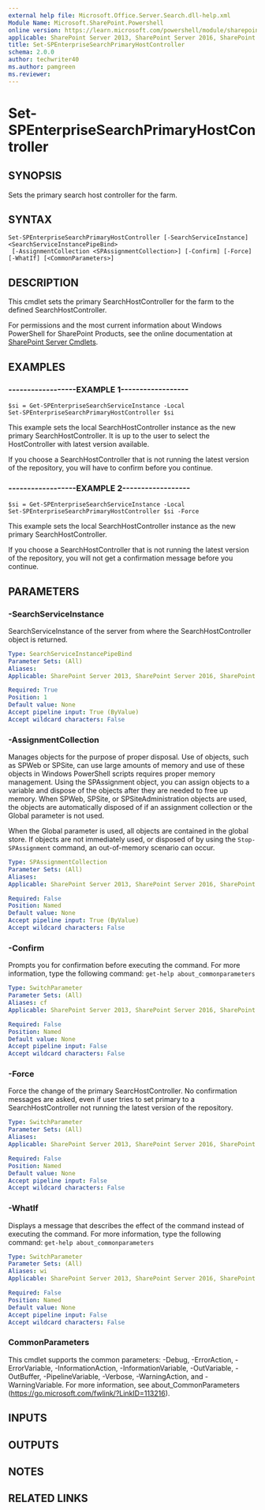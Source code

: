 ```yaml
---
external help file: Microsoft.Office.Server.Search.dll-help.xml
Module Name: Microsoft.SharePoint.Powershell
online version: https://learn.microsoft.com/powershell/module/sharepoint-server/set-spenterprisesearchprimaryhostcontroller
applicable: SharePoint Server 2013, SharePoint Server 2016, SharePoint Server 2019
title: Set-SPEnterpriseSearchPrimaryHostController
schema: 2.0.0
author: techwriter40
ms.author: pamgreen
ms.reviewer:
---
```


# Set-SPEnterpriseSearchPrimaryHostController

## SYNOPSIS
Sets the primary search host controller for the farm.

## SYNTAX

```
Set-SPEnterpriseSearchPrimaryHostController [-SearchServiceInstance] <SearchServiceInstancePipeBind>
 [-AssignmentCollection <SPAssignmentCollection>] [-Confirm] [-Force] [-WhatIf] [<CommonParameters>]
```

## DESCRIPTION
This cmdlet sets the primary SearchHostController for the farm to the defined SearchHostController.

For permissions and the most current information about Windows PowerShell for SharePoint Products, see the online documentation at [SharePoint Server Cmdlets](https://learn.microsoft.com/powershell/sharepoint/sharepoint-server/sharepoint-server-cmdlets).


## EXAMPLES

### ------------------EXAMPLE 1------------------
```
$si = Get-SPEnterpriseSearchServiceInstance -Local 
Set-SPEnterpriseSearchPrimaryHostController $si
```

This example sets the local SearchHostController instance as the new primary SearchHostController.
It is up to the user to select the HostController with latest version available.

If you choose a SearchHostController that is not running the latest version of the repository, you will have to confirm before you continue.


### ------------------EXAMPLE 2------------------
```
$si = Get-SPEnterpriseSearchServiceInstance -Local 
Set-SPEnterpriseSearchPrimaryHostController $si -Force
```

This example sets the local SearchHostController instance as the new primary SearchHostController.

If you choose a SearchHostController that is not running the latest version of the repository, you will not get a confirmation message before you continue.


## PARAMETERS

### -SearchServiceInstance
SearchServiceInstance of the server from where the SearchHostController object is returned.

```yaml
Type: SearchServiceInstancePipeBind
Parameter Sets: (All)
Aliases: 
Applicable: SharePoint Server 2013, SharePoint Server 2016, SharePoint Server 2019

Required: True
Position: 1
Default value: None
Accept pipeline input: True (ByValue)
Accept wildcard characters: False
```

### -AssignmentCollection
Manages objects for the purpose of proper disposal.
Use of objects, such as SPWeb or SPSite, can use large amounts of memory and use of these objects in Windows PowerShell scripts requires proper memory management.
Using the SPAssignment object, you can assign objects to a variable and dispose of the objects after they are needed to free up memory.
When SPWeb, SPSite, or SPSiteAdministration objects are used, the objects are automatically disposed of if an assignment collection or the Global parameter is not used.

When the Global parameter is used, all objects are contained in the global store.
If objects are not immediately used, or disposed of by using the `Stop-SPAssignment` command, an out-of-memory scenario can occur.

```yaml
Type: SPAssignmentCollection
Parameter Sets: (All)
Aliases: 
Applicable: SharePoint Server 2013, SharePoint Server 2016, SharePoint Server 2019

Required: False
Position: Named
Default value: None
Accept pipeline input: True (ByValue)
Accept wildcard characters: False
```

### -Confirm
Prompts you for confirmation before executing the command.
For more information, type the following command: `get-help about_commonparameters`

```yaml
Type: SwitchParameter
Parameter Sets: (All)
Aliases: cf
Applicable: SharePoint Server 2013, SharePoint Server 2016, SharePoint Server 2019

Required: False
Position: Named
Default value: None
Accept pipeline input: False
Accept wildcard characters: False
```

### -Force
Force the change of the primary SearcHostController.
No confirmation messages are asked, even if user tries to set primary to a SearchHostController not running the latest version of the repository.

```yaml
Type: SwitchParameter
Parameter Sets: (All)
Aliases: 
Applicable: SharePoint Server 2013, SharePoint Server 2016, SharePoint Server 2019

Required: False
Position: Named
Default value: None
Accept pipeline input: False
Accept wildcard characters: False
```

### -WhatIf
Displays a message that describes the effect of the command instead of executing the command.
For more information, type the following command: `get-help about_commonparameters`

```yaml
Type: SwitchParameter
Parameter Sets: (All)
Aliases: wi
Applicable: SharePoint Server 2013, SharePoint Server 2016, SharePoint Server 2019

Required: False
Position: Named
Default value: None
Accept pipeline input: False
Accept wildcard characters: False
```

### CommonParameters
This cmdlet supports the common parameters: -Debug, -ErrorAction, -ErrorVariable, -InformationAction, -InformationVariable, -OutVariable, -OutBuffer, -PipelineVariable, -Verbose, -WarningAction, and -WarningVariable. For more information, see about_CommonParameters (https://go.microsoft.com/fwlink/?LinkID=113216).

## INPUTS

## OUTPUTS

## NOTES

## RELATED LINKS
